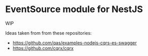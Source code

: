 # EventSource module for NestJS

WIP

Ideas taken from from these repositories:

- https://github.com/qas/examples-nodejs-cqrs-es-swagger
- https://github.com/cqrx/cqrx
